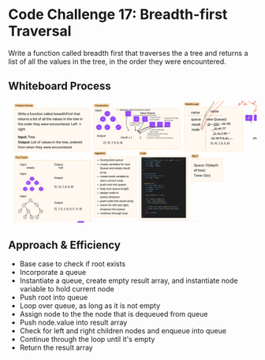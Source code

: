 # Code Challenge 17: Breadth-first Traversal
Write a function called breadth first that traverses the a tree and returns a list of all the values in the tree, in the order they were encountered.

## Whiteboard Process
<img src = "tree-breadth-first.png">

## Approach & Efficiency
- Base case to check if root exists
- Incorporate a queue
- Instantiate a queue, create empty result array, and instantiate node variable to hold current node
- Push root into queue
- Loop over queue, as long as it is not empty
- Assign node to the the node that is dequeued from queue
- Push node.value into result array
- Check for left and right children nodes and enqueue into queue
- Continue through the loop until it's empty
- Return the result array 
